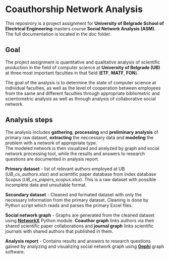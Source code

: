 # Coauthorship Network Analysis

This reposirory is a project assignment for **University of Belgrade School of Electrical Engineering** masters course **Social Network Analysis (ASM)**. The full documentation is located in the *doc* folder.

## Goal

The project assignment is quantitative and qualitative analysis of scientific production in the field of computer science at **University of Belgrade (UB)** at three most important faculties in that field (**ETF**, **MATF**, **FON**).

The goal of the analysis is to determine the state of computer science at individual faculties, as well as the level of cooperation between employees from the same and different faculties through appropriate bibliometric and scientometric analysis as well as through analysis of collaborative social network.

## Analysis steps

The analysis includes **gathering**, **processing** and **preliminary analysis** of primary raw dataset, **extracting** the neccessary data and **modeling** the problem with a network of appropriate type. <br>
The modeled network is then visualized and analyzed by graph and social network processing tool, while the results and answers to research questions are documented in analysis report.

**Primary dataset** - list of relevant authors employed at UB (*UB_cs_authors.xlsx*) and scientific paper database from index database Scopus (*UB_cs_papers_scopus.xlsx*). This is a raw dataset with possible incomplete data and unsuitable format.

**Secondary dataset** - Cleaned and formated dataset with only the necessary information from the primary dataset. Cleaning is done by Python script which reads and parses the primary Excel files.

**Social network graph** - Graphs are generated from the cleaned dataset using [**NetworkX**](https://networkx.github.io/documentation/stable/) Python module. **Coauthor graph** links authors via their shared scientific paper collaborations and **journal graph** links scientific journals with shared authors that published in them.

**Analysis report** - Contains results and answers to research questions gained by analyzing and visualizing social network graph using [**Gephi**](https://gephi.org/) graph software.
